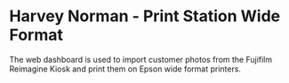 # Harvey Norman - Print Station Wide Format
The web dashboard is used to import customer photos from the Fujifilm Reimagine Kiosk and print them on Epson wide format printers.
